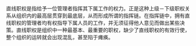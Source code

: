 直线职权是指给予⼀位管理者指挥其下属⼯作的权⼒。正是这种上级－下级职权关系从组织内的最⾼层贯穿到最底层，从⽽形成所谓的指挥链。在指挥链中，拥有直线职权的管理者均有权指导下属⼈员的⼯作，并⽆须征得他⼈意见⽽做出某些决策。直线职权是组织中⼀种最基本、最重要的职权，缺少了直线职权的有效⾏使，整个组织的运转就会出现混乱，甚⾄陷于瘫痪。